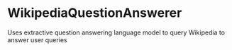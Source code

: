 # WikipediaQuestionAnswerer
Uses extractive question answering language model to query Wikipedia to answer user queries
